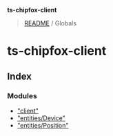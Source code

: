 **ts-chipfox-client**

> [README](README.md) / Globals

# ts-chipfox-client

## Index

### Modules

* ["client"](modules/_client_.md)
* ["entities/Device"](modules/_entities_device_.md)
* ["entities/Position"](modules/_entities_position_.md)
